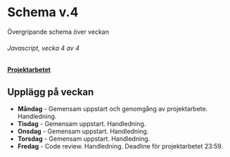 # Schema v.4
Övergripande schema över veckan

###### Javascript, vecka 4 av 4

**[Projektarbetet](https://github.com/Lexicon-frontend-2024-2025/projekt-js-individuellt/tree/main)**

## Upplägg på veckan
* **Måndag** - Gemensam uppstart och genomgång av projektarbete. Handledning.
* **Tisdag** - Gemensam uppstart. Handledning.
* **Onsdag** - Gemensam uppstart. Handledning.
* **Torsdag** - Gemensam uppstart. Handledning.
* **Fredag** - Code review. Handledning. Deadline för projektarbetet 23:59.
